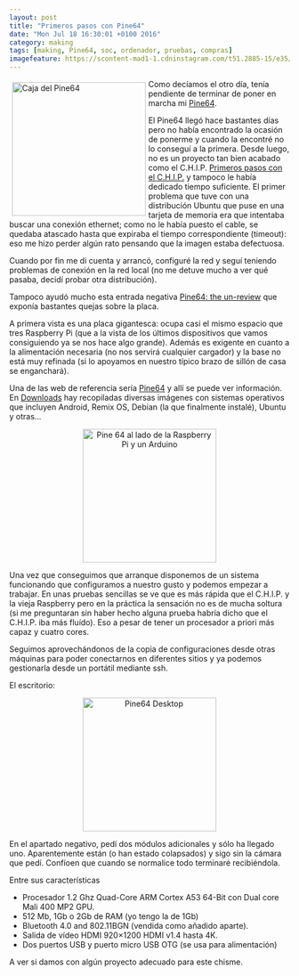 ```yaml
---
layout: post
title: "Primeros pasos con Pine64"
date: "Mon Jul 18 16:30:01 +0100 2016"
category: making
tags: [making, Pine64, soc, ordenador, pruebas, compras]
imagefeature: https://scontent-mad1-1.cdninstagram.com/t51.2885-15/e35/12976346_479978868864256_1204108015_n.jpg
---
```






<a href="https://www.instagram.com/p/BEvzAYGQB5g/" title="Caja del Pine64"><img src="https://scontent-mad1-1.cdninstagram.com/t51.2885-15/e35/12976346_479978868864256_1204108015_n.jpg" width="240"  alt="Caja del Pine64" style="float:left; margin:5px"></a>
Como decíamos el otro día, tenía pendiente de terminar de poner en marcha mi 
 [Pine64](https://www.kickstarter.com/projects/pine64/pine-a64-first-15-64-bit-single-board-super-comput).

El Pine64 llegó hace bastantes días pero no había encontrado la ocasión de ponerme y cuando la encontré no lo conseguí a la primera. 
Desde luego, no es un proyecto tan bien acabado como el C.H.I.P. [Primeros pasos con el C.H.I.P.](http://fernand0.github.io/Primeros-Pasos-Con-Chip/) y tampoco le había dedicado tiempo suficiente. 
El primer problema que tuve con una distribución Ubuntu que puse en una tarjeta de memoria era que intentaba buscar una conexión ethernet; como no le había puesto el cable, se quedaba atascado hasta que expiraba el tiempo correspondiente (timeout): eso me hizo perder algún rato pensando que la imagen estaba defectuosa.

Cuando por fin me di cuenta y arrancó, configuré la red y seguí teniendo problemas de conexión en la red local (no me detuve mucho a ver qué pasaba, decidí probar otra distribución).

Tampoco ayudó mucho esta entrada negativa [Pine64: the un-review](http://hackaday.com/2016/04/21/pine64-the-un-review/) que exponía bastantes quejas sobre la placa.

A primera vista es una placa gigantesca: ocupa casi el mismo espacio que tres Raspberry Pi (que a la vista de los últimos dispositivos que vamos consiguiendo ya se nos hace algo grande). Además es exigente en cuanto a la alimentación necesaria (no nos servirá cualquier cargador) y la base no está muy refinada (si lo apoyamos en nuestro típico brazo de sillón de casa se enganchará).

Una de las web de referencia sería [Pine64](http://pine64.com/) y allí se puede ver información. En [Downloads](https://www.pine64.pro/downloads/) hay recopiladas diversas imágenes con sistemas operativos que incluyen Android, Remix OS, Debian (la que finalmente instalé), Ubuntu y otras...

<div align="center">
<a href="https://www.instagram.com/p/BEwdAQfQBwe/" title="Pine 64 al lado de la Raspberry Pi y un Arduino"><img src="https://scontent-mad1-1.cdninstagram.com/t51.2885-15/e35/13092485_1034695456607883_1632372728_n.jpg" width="240"  alt="Pine 64 al lado de la Raspberry Pi y un Arduino" style="float:center"></a>
</div>

Una vez que conseguimos que arranque disponemos de un sistema funcionando que configuramos a nuestro gusto y podemos empezar a trabajar. En unas pruebas sencillas se ve que es más rápida que el C.H.I.P. y la vieja Raspberry pero en la práctica la sensación no es de mucha soltura (si me preguntaran sin haber hecho alguna prueba habría dicho que el C.H.I.P. iba más fluído). Eso a pesar de tener un procesador a priori más capaz y cuatro cores.

Seguimos aprovechándonos de la copia de configuraciones desde otras máquinas para poder conectarnos en diferentes sitios y ya podemos gestionarla desde un portátil mediante ssh.

El escritorio:

<div align="center">
<a href="https://www.instagram.com/p/BH7kQKxhHF5/" title="Pine64 Desktop"><img src="https://scontent-mad1-1.cdninstagram.com/t51.2885-15/e35/13768135_272046513171356_894672650_n.jpg" width="240"  alt="Pine64 Desktop" style="float:center"></a>
</div>

En el apartado negativo, pedí dos módulos adicionales y sólo ha llegado uno. Aparentemente están (o han estado colapsados) y sigo sin la cámara que pedí. Confíoen que cuando se normalice todo terminaré recibiéndola.

Entre sus características 

* Procesador 1.2 Ghz Quad-Core ARM Cortex A53 64-Bit con Dual core Mali 400 MP2 GPU.
* 512 Mb, 1Gb o 2Gb de RAM (yo tengo la de 1Gb)
* Bluetooth 4.0 and 802.11BGN (vendida como añadido aparte).
* Salida de vídeo HDMI 920×1200 HDMI v1.4 hasta 4K.
* Dos puertos USB y puerto micro USB OTG (se usa para alimentación)

A ver si damos con algún proyecto adecuado para este chisme.
